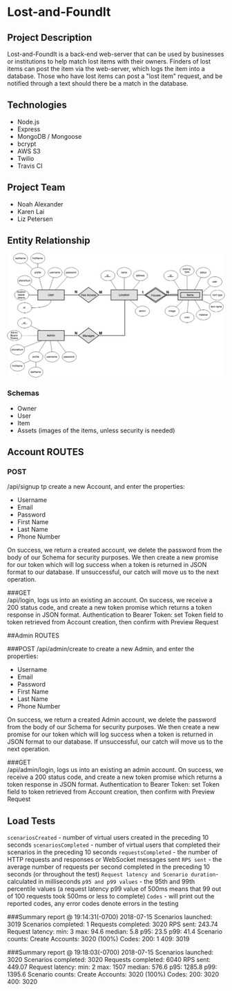# Lost-and-FoundIt

## Project Description
Lost-and-FoundIt is a back-end web-server that can be used by businesses or institutions to help match lost items with their owners. Finders of lost items can post the item via the web-server, which logs the item into a database. Those who have lost items can post a "lost item" request, and be notified through a text should there be a match in the database.

## Technologies
- Node.js
- Express
- MongoDB / Mongoose
- bcrypt
- AWS S3
- Twilio
- Travis CI

## Project Team
- Noah Alexander 
- Karen Lai 
- Liz Petersen

## Entity Relationship
![erd diagram](https://raw.githubusercontent.com/team-finders/lost-and-found-app/staging/src/temp/erd.png)

### Schemas
- Owner
- User
- Item
- Assets (images of the items, unless security is needed)

## Account ROUTES 

### POST 
/api/signup tp create a new Account, and enter the properties: 
- Username
- Email
- Password
- First Name
- Last Name
- Phone Number

On success, we return a created account, we delete the password from the body of our Schema for security purposes. We then create a new promise for our token which will log success when a token is returned in JSON format to our database. If unsuccessful, our catch will move us to the next operation.

###GET  
/api/login, logs us into an existing an account. On success, we receive a 200 status code, and create a new token promise which returns a token response in JSON format. Authentication to Bearer Token: set Token field to token retrieved from Account creation, then confirm with Preview Request

##Admin ROUTES

###POST
/api/admin/create to create a new Admin, and enter the properties:
 
- Username 
- Email 
- Password 
- First Name 
- Last Name 
- Phone Number

On success, we return a created Admin account, we delete the password from the body of our Schema for security purposes. We then create a new promise for our token which will log success when a token is returned in JSON format to our database. If unsuccessful, our catch will move us to the next operation.

###GET  
/api/admin/login, logs us into an existing an admin account. On success, we receive a 200 status code, and create a new token promise which returns a token response in JSON format. Authentication to Bearer Token: set Token field to token retrieved from Account creation, then confirm with Preview Request

## Load Tests
`scenariosCreated` - number of virtual users created in the preceding 10 seconds
`scenariosCompleted` - number of virtual users that completed their scenarios in the preceding 10 seconds
`requestsCompleted` - the number of HTTP requests and responses or WebSocket messages sent
`RPS sent` - the average number of requests per second completed in the preceding 10 seconds (or throughout the test)
`Request latency and Scenario duration`- calculated in milliseconds 
`p95 and p99 values` - the 95th and 99th percentile values (a request latency p99 value of 500ms means that 99 out of 100 requests took 500ms or less to complete)
`Codes` - will print out the reported codes, any error codes denote errors in the testing

###Summary report @ 19:14:31(-0700) 2018-07-15
  Scenarios launched:  3019
  Scenarios completed: 1
  Requests completed:  3020
  RPS sent: 243.74
  Request latency:
    min: 3
    max: 94.6
    median: 5.8
    p95: 23.5 
    p99: 41.4
  Scenario counts:
    Create Accounts: 3020 (100%)
  Codes:
    200: 1
    409: 3019

###Summary report @ 19:18:03(-0700) 2018-07-15
  Scenarios launched:  3020
  Scenarios completed: 3020
  Requests completed:  6040
  RPS sent: 449.07
  Request latency:
    min: 2
    max: 1507
    median: 576.6
    p95: 1285.8
    p99: 1395.6
  Scenario counts:
    Create Accounts: 3020 (100%)
  Codes:
    200: 3020
    400: 3020






